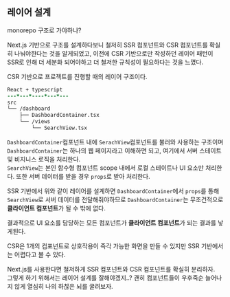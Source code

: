 ## 레이어 설계
monorepo 구조로 가야하나?

Next.js 기반으로 구조를 설계하다보니 철저히 SSR 컴포넌트와 CSR 컴포넌트를 확실히 나눠야한다는 것을 알게되었고, 
이전에 CSR 기반으로만 작성하던 레이어 패턴이 SSR로 인해 더 세분화 되어야하고 더 철저한 규칙성이 필요하다는 것을 느꼈다.

CSR 기반으로 프로젝트를 진행할 때의 레이어 구조이다.
```diff
React + typescript
---*---*----*---*---
src
└── /dashboard
    ├── DashboardContainer.tsx
    └── /views
        └── SearchView.tsx
```
`DashboardContainer`컴포넌트 내에 `SerachView`컴포넌트를 불러와 사용하는 구조이며
`DashboardContainer`는 하나의 웹 페이지라고 이해하면 되고, 여기에서 서버 스테이트 및 비지니스 로직을 처리한다.  
`SearchView`는 본인 함수형 컴포넌트
scope 내에서 로컬 스테이트나 UI 요소만 처리한다. 또한 서버 데이터를 받을 경우 `props`로 받아 처리한다.

SSR 기반에서 위와 같이 레이어를 설계하면 `DashboardContainer`에서 `props`를 통해 `SearchView`로 서버 데이터를
전달해줘야하므로 `DashboardContainer`는 무조건적으로 **클라이언트 컴포넌트**가 될 수 밖에 없다.

결과적으로 UI 요소를 담당하는 모든 컴포넌트가 **클라이언트 컴포넌트**가 되는 결과를 낳게된다.

CSR은 1개의 컴포넌트로 상호작용이 즉각 가능한 화면을 만들 수 있지만 SSR 기반에서는 어렵다고 볼 수 있다.

Next.js를 사용한다면 철저하게 SSR 컴포넌트와 CSR 컴포넌트를 확실히 분리하자. \
그렇게 하기 위해서는 레이어 설계를 잘해야겠지..? 
괜히 컴포넌트들이 우후죽순 늘어나지 않게 열심히 나의 하찮은 뇌를 굴려보자. 






[//]: # (This is a [Next.js]&#40;https://nextjs.org/&#41; project bootstrapped with [`create-next-app`]&#40;https://github.com/vercel/next.js/tree/canary/packages/create-next-app&#41;.)

[//]: # ()
[//]: # (## Getting Started)

[//]: # ()
[//]: # (First, run the development server:)

[//]: # ()
[//]: # (```bash)

[//]: # (npm run dev)

[//]: # (# or)

[//]: # (yarn dev)

[//]: # (# or)

[//]: # (pnpm dev)

[//]: # (```)

[//]: # ()
[//]: # (Open [http://localhost:3000]&#40;http://localhost:3000&#41; with your browser to see the result.)

[//]: # ()
[//]: # (You can start editing the page by modifying `app/boardcontainer.tsx`. The page auto-updates as you edit the file.)

[//]: # ()
[//]: # (This project uses [`next/font`]&#40;https://nextjs.org/docs/basic-features/font-optimization&#41; to automatically optimize and load Inter, a custom Google Font.)

[//]: # ()
[//]: # (## Learn More)

[//]: # ()
[//]: # (To learn more about Next.js, take a look at the following resources:)

[//]: # ()
[//]: # (- [Next.js Documentation]&#40;https://nextjs.org/docs&#41; - learn about Next.js features and API.)

[//]: # (- [Learn Next.js]&#40;https://nextjs.org/learn&#41; - an interactive Next.js tutorial.)

[//]: # ()
[//]: # (You can check out [the Next.js GitHub repository]&#40;https://github.com/vercel/next.js/&#41; - your feedback and contributions are welcome!)

[//]: # ()
[//]: # (## Deploy on Vercel)

[//]: # ()
[//]: # (The easiest way to deploy your Next.js app is to use the [Vercel Platform]&#40;https://vercel.com/new?utm_medium=default-template&filter=next.js&utm_source=create-next-app&utm_campaign=create-next-app-readme&#41; from the creators of Next.js.)

[//]: # ()
[//]: # (Check out our [Next.js deployment documentation]&#40;https://nextjs.org/docs/deployment&#41; for more details.)
